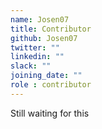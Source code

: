 ```yaml
---
name: Josen07
title: Contributor
github: Josen07
twitter: ""
linkedin: ""
slack: ""
joining_date: ""
role : contributor
---
```


Still waiting for this
